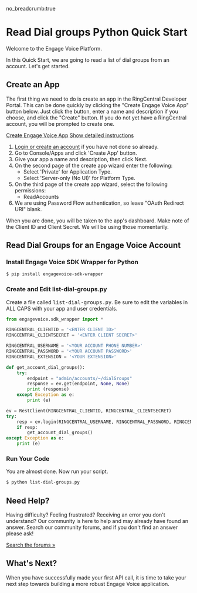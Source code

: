 no_breadcrumb:true

# Read Dial groups Python Quick Start

Welcome to the Engage Voice Platform.

In this Quick Start, we are going to read a list of dial groups from an account. Let's get started.

## Create an App

The first thing we need to do is create an app in the RingCentral Developer Portal. This can be done quickly by clicking the "Create Engage Voice App" button below. Just click the button, enter a name and description if you choose, and click the "Create" button. If you do not yet have a RingCentral account, you will be prompted to create one.

<a target="_new" href="https://developer.ringcentral.com/new-app?name=Engage+Voice+Quick+Start+App&desc=A+simple+app+to+demo+engage+voice+apis+access&public=false&type=ServerOther&carriers=7710,7310,3420&permissions=ReadAccounts&redirectUri=" class="btn btn-primary">Create Engage Voice App</a>
<a class="btn-link btn-collapse" data-toggle="collapse" href="#create-app-instructions" role="button" aria-expanded="false" aria-controls="create-app-instructions">Show detailed instructions</a>

<div class="collapse" id="create-app-instructions">
<ol>
<li><a href="https://developer.ringcentral.com/login.html#/">Login or create an account</a> if you have not done so already.</li>
<li>Go to Console/Apps and click 'Create App' button.</li>
<li>Give your app a name and description, then click Next.</li>
<li>On the second page of the create app wizard enter the following:
  <ul>
  <li>Select 'Private' for Application Type.</li>
  <li>Select 'Server-only (No UI)' for Platform Type.</li>
  </ul>
  </li>
<li>On the third page of the create app wizard, select the following permissions:
  <ul>
    <li>ReadAccounts</li>
  </ul>
</li>
<li>We are using Password Flow authentication, so leave "OAuth Redirect URI" blank.</li>
</ol>
</div>

When you are done, you will be taken to the app's dashboard. Make note of the Client ID and Client Secret. We will be using those momentarily.

## Read Dial Groups for an Engage Voice Account

### Install Engage Voice SDK Wrapper for Python

```bash
$ pip install engagevoice-sdk-wrapper
```

### Create and Edit list-dial-groups.py

Create a file called <tt>list-dial-groups.py</tt>. Be sure to edit the variables in ALL CAPS with your app and user credentials.

```python
from engagevoice.sdk_wrapper import *

RINGCENTRAL_CLIENTID = '<ENTER CLIENT ID>'
RINGCENTRAL_CLIENTSECRET = '<ENTER CLIENT SECRET>'

RINGCENTRAL_USERNAME = '<YOUR ACCOUNT PHONE NUMBER>'
RINGCENTRAL_PASSWORD = '<YOUR ACCOUNT PASSWORD>'
RINGCENTRAL_EXTENSION = '<YOUR EXTENSION>'

def get_account_dial_groups():
    try:
        endpoint = "admin/accounts/~/dialGroups"
        response = ev.get(endpoint, None, None)
        print (response)
    except Exception as e:
        print (e)

ev = RestClient(RINGCENTRAL_CLIENTID, RINGCENTRAL_CLIENTSECRET)
try:
    resp = ev.login(RINGCENTRAL_USERNAME, RINGCENTRAL_PASSWORD, RINGCENTRAL_EXTENSION)
    if resp:
        get_account_dial_groups()
except Exception as e:
    print (e)
```

### Run Your Code

You are almost done. Now run your script.

```bash
$ python list-dial-groups.py
```

## Need Help?

Having difficulty? Feeling frustrated? Receiving an error you don't understand? Our community is here to help and may already have found an answer. Search our community forums, and if you don't find an answer please ask!

<a target="_new" href="https://forums.developers.ringcentral.com/search.html?c=11&includeChildren=false&f=&type=question+OR+kbentry+OR+answer+OR+topic&redirect=search%2Fsearch&sort=relevance&q=call+management">Search the forums &raquo;</a>

## What's Next?

When you have successfully made your first API call, it is time to take your next step towards building a more robust Engage Voice application.

